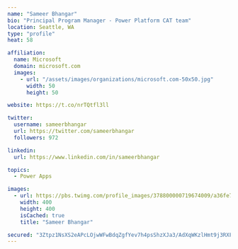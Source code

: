 ```yaml
---
name: "Sameer Bhangar"
bio: "Principal Program Manager - Power Platform CAT team"
location: Seattle, WA
type: "profile"
heat: 58

affiliation:
  name: Microsoft
  domain: microsoft.com
  images:
    - url: "/assets/images/organizations/microsoft.com-50x50.jpg"
      width: 50
      height: 50

website: https://t.co/nrTQtfl3ll

twitter:
  username: sameerbhangar
  url: https://twitter.com/sameerbhangar
  followers: 972

linkedin:
  url: https://www.linkedin.com/in/sameerbhangar

topics:
  - Power Apps

images:
  - url: https://pbs.twimg.com/profile_images/378800000719674009/a36fe7ddfab1778b76e5793772e43798_400x400.jpeg
    width: 400
    height: 400
    isCached: true
    title: "Sameer Bhangar"

secured: "3Ztpz1NsXS2eAPcLOjwWFwBdqZgfYev7h4psShzXJa3/AdXqWKzlHmt9j3RXFsv0HgawyD553dFypHsIt0LWiLc1vP7P0ZlyzQfspflO+EvXDm7zfK1SW9ultqSGpvctPaKfsR1aiUGwfGJEYxci251xjsWvf5FLnQWtGQYLm65ToGsmCSikKM5y9IjghnANS+OfvWmzlBHgEiyXWek3y1mG2MVF7ERIiJ6G51gguqlJEe+bhcMDHf45NPmZNPldK24DmXUF1PIvVjkZhydG9HjoNnYyyBl7Kk1ZUK8Uow1/Ov9Csf1nWCmiH9NH9VEQe6x0SW8sC9p/7AhG1CwLXBu+WaYdrhltQkysl9+s34Fx9vRwksHNN0oj6ZHqef/tjmnLTUc7P4eemlnsSiFZtQ==;QNk0GW2/aetPUaGzkwoIKg=="
---
```


